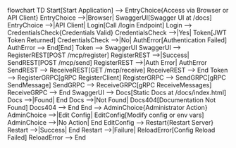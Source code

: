 flowchart TD
  Start[Start Application] --> EntryChoice{Access via Browser or API Client}
  EntryChoice -->|Browser| SwaggerUI[Swagger UI at /docs]
  EntryChoice -->|API Client| Login[Call /login Endpoint]
  Login --> CredentialsCheck{Credentials Valid}
  CredentialsCheck -->|Yes| Token[JWT Token Returned]
  CredentialsCheck -->|No| AuthError[Authentication Failed]
  AuthError --> End[End]
  Token --> SwaggerUI
  SwaggerUI --> RegisterREST[POST /mcp/register]
  RegisterREST -->|Success| SendREST[POST /mcp/send]
  RegisterREST -->|Auth Error| AuthError
  SendREST --> ReceiveREST[GET /mcp/receive]
  ReceiveREST --> End
  Token --> RegisterGRPC[gRPC RegisterClient]
  RegisterGRPC --> SendGRPC[gRPC SendMessage]
  SendGRPC --> ReceiveGRPC[gRPC ReceiveMessages]
  ReceiveGRPC --> End
  SwaggerUI --> Docs[Static Docs at /docs/index.html]
  Docs -->|Found| End
  Docs -->|Not Found| Docs404[Documentation Not Found]
  Docs404 --> End
  End --> AdminChoice{Administrator Action}
  AdminChoice -->|Edit Config| EditConfig[Modify config or env vars]
  AdminChoice -->|No Action| End
  EditConfig --> Restart{Restart Server}
  Restart -->|Success| End
  Restart -->|Failure| ReloadError[Config Reload Failed]
  ReloadError --> End